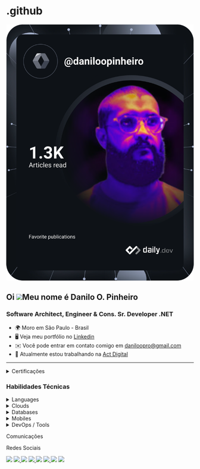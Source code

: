 # .github

[![](https://github.com/daniloopinheiro/Daniloopinheiro/blob/main/devcard.svg)](https://app.daily.dev/daniloopinheiro)

## Oi ![](https://user-images.githubusercontent.com/18350557/176309783-0785949b-9127-417c-8b55-ab5a4333674e.gif)Meu nome é Danilo O. Pinheiro

### Software Architect, Engineer & Cons. Sr. Developer .NET

* 🌍 Moro em São Paulo - Brasil
* 🖥️ Veja meu portfólio no [Linkedin](http://www.linkedin.com/in/danilo-o-pinheiro/)
* ✉️ Você pode entrar em contato comigo em [daniloopro@gmail.com](mailto:daniloopro@gmail.com)
* 🚀 Atualmente estou trabalhando na [Act Digital](http://actdigital.com/pt/)

***

<details>

<summary>Certificações</summary>

![](https://images.credly.com/size/110x110/images/9d725560-03a5-4577-884d-26c8776b0b4b/LRA-DomainDrivenDesign-badge.png) ![](https://images.credly.com/size/110x110/images/6bd34861-da0d-49b8-b1ac-4d111d5de456/LRA-CQRS-ES-badge.png) ![](https://images.credly.com/size/110x110/images/58e2cad5-5551-44a6-8285-06d6a4aa9cb3/IBM\_Cloud\_Essentials.png) ![](https://images.credly.com/size/110x110/images/21f1ee2e-1ead-45c4-b2a8-1d08760440f6/Advanced\_Kubernetes\_Operators.png) ![](https://images.credly.com/size/110x110/images/08216781-93cb-4ba1-8110-8eb3401fa8ce/Docker\_Essentials\_-\_ISDN.png) ![](https://images.credly.com/size/340x340/images/ea2c9f2e-b7e1-4a5a-a82e-7e94b67b35bd/image.png) ![](https://images.credly.com/size/110x110/images/78fc0757-e9d9-4e92-936e-2490815b4965/image.png) ![](https://images.credly.com/size/110x110/images/3be57d7c-55de-4119-9ca9-738e20c0fae0/Scrum-Foundation-Professional-Certificate-SFPC-2021\_.png) ![](https://images.credly.com/size/110x110/images/f5cf37e4-6ebd-4067-96a9-b26d04f51ff7/CertiProf-Badge-LLL.png) ![](https://user-images.githubusercontent.com/64677271/234728648-4a4ac1cf-d44e-4e91-ad1a-e349dc586d1f.png) ![](https://images.credly.com/size/110x110/images/f3de2561-27e7-4b48-a2c1-223f821318f2/image.png) ![](https://images.credly.com/size/110x110/images/472b8f46-6bd7-404f-a16e-8538ed276ea6/image.png) ![](https://images.credly.com/size/110x110/images/7e0d2e0d-e68a-4a87-9245-dc288c97f33b/image.png) ![](https://images.credly.com/size/110x110/images/ebfba101-5b78-49b6-903a-ac9ad518fe8a/MTA-Introduction\_to\_Programming\_Using\_Python-600x600.png) ![](https://images.credly.com/size/110x110/images/16840ea3-5c9a-4599-853e-7e15bac7748e/MTA-Introduction\_to\_Programming\_Using\_JavaScript-600x600.png) ![](https://images.credly.com/size/110x110/images/241488f4-9110-41aa-804e-51a8f8ba430d/MTA-Introduction\_to\_Programming\_Using\_HTML\_and\_CSS-600x600.png) ![](https://images.credly.com/size/110x110/images/f611a90e-b8e2-4fdf-9bd6-9e8d5f4c30e8/dynamics365-fundamentals-erp-600x600.png) ![](https://images.credly.com/size/110x110/images/42992295-0ee2-4527-982d-e51efbec40fc/dynamics365-fundamentals-crm-600x600.png) ![](https://images.credly.com/size/110x110/images/fc1352af-87fa-4947-ba54-398a0e63322e/security-compliance-and-identity-fundamentals-600x600.png) ![](https://user-images.githubusercontent.com/64677271/232635806-e8458204-c9bf-48d0-8a3e-9a3947a6dbb4.png) ![](https://user-images.githubusercontent.com/64677271/232855403-5454ed45-271d-4982-905c-b624e663a3f7.png) ![](https://user-images.githubusercontent.com/64677271/233519665-0dc9446d-94c4-4e06-8b8f-f318a314710b.png) ![](https://images.credly.com/size/110x110/images/601d9906-7c88-4c5d-a5e5-5d32f97fb80d/39284104c55c4a2e8c1a6ff090181106-01.png) ![](https://images.credly.com/size/110x110/images/078bf4ac-46e3-4d3e-8b3a-6fce99d6d31f/dfb072584c2242afb25e74e5eec8b371-01.png) ![](https://images.credly.com/size/110x110/images/22778972-ff6d-4d02-9ce3-f1230ac025a0/120e27f93a9f4735b2a9e912cc6f8455-01.png) ![](https://images.credly.com/size/110x110/images/56dc09c1-cffd-4726-9d91-a629dfb9e0f7/a8efe67be32442aa97727bbfce6048fd-01.png) ![](https://developers.google.com/static/profile/badges/events/io/2023/attendee/badge.svg) ![](https://avatars.githubusercontent.com/u/54584156?s=200\&v=4) ![](https://avatars.githubusercontent.com/u/20651926?s=200\&v=4) ![](https://seeklogo.com/images/P/pluralsight-logo-BA976E7D4C-seeklogo.com.png) ![](https://cdn.worldvectorlogo.com/logos/datadog.svg) ![](https://pbs.twimg.com/profile\_images/1597421774676828165/m-BUQtop\_400x400.jpg) ![](https://plataforma.fullcycle.com.br/static/media/fullCycleLogo.08a0cd18.svg) ![gago](https://user-images.githubusercontent.com/64677271/227734931-d9bc8dec-6171-492a-a779-2d9450902744.png) ![cod3r](https://s3.amazonaws.com/thinkific-import/220759/AaQOupKTMCZDEzzmIaSR\_SO-LOGO-300.png) ![](https://user-images.githubusercontent.com/64677271/234721582-6799655c-aa8e-4416-b831-560ff48c1f4b.png) ![](https://user-images.githubusercontent.com/64677271/229296400-f2bd3766-1862-48ef-b6c7-26afeed242d2.png) ![https://ibsec.com.br/](https://github.com/daniloopinheiro/daniloopinheiro/assets/64677271/8dd38008-ebb7-4014-9ea6-c6adf126a837) ![AWS WWCS Solution Architect](https://github.com/daniloopinheiro/daniloopinheiro/assets/64677271/83b990af-dff9-4568-91f7-b43dd94b137d.png) ![AWS WWCS Solution Architect](https://github.com/daniloopinheiro/daniloopinheiro/assets/64677271/e1a4080d-5b53-4373-9b39-e0fc33f02bdf.png)

</details>

### Habilidades Técnicas

<details>

<summary>Languages</summary>

[![C#](https://raw.githubusercontent.com/danielcranney/readme-generator/main/public/icons/skills/csharp-colored.svg)](https://docs.microsoft.com/en-us/dotnet/csharp/) [![.NET](https://raw.githubusercontent.com/danielcranney/readme-generator/main/public/icons/skills/dot-net-colored.svg)](https://dotnet.microsoft.com/en-us/) [![Java](https://raw.githubusercontent.com/danielcranney/readme-generator/main/public/icons/skills/java-colored.svg)](https://www.oracle.com/java/) [![PHP](https://raw.githubusercontent.com/danielcranney/readme-generator/main/public/icons/skills/php-colored.svg)](https://www.php.net/) [![Python](https://raw.githubusercontent.com/danielcranney/readme-generator/main/public/icons/skills/python-colored.svg)](https://www.python.org/) [![Go](https://raw.githubusercontent.com/danielcranney/readme-generator/main/public/icons/skills/go-colored.svg)](https://go.dev/doc/) [![Angular](https://raw.githubusercontent.com/danielcranney/readme-generator/main/public/icons/skills/angularjs-colored.svg)](https://angular.io/) [![React](https://raw.githubusercontent.com/danielcranney/readme-generator/main/public/icons/skills/react-colored.svg)](https://reactjs.org/) [![JavaScript](https://raw.githubusercontent.com/danielcranney/readme-generator/main/public/icons/skills/javascript-colored.svg)](https://developer.mozilla.org/en-US/docs/Web/JavaScript) [![TypeScript](https://raw.githubusercontent.com/danielcranney/readme-generator/main/public/icons/skills/typescript-colored.svg)](https://www.typescriptlang.org/) [![Dart](https://raw.githubusercontent.com/danielcranney/readme-generator/main/public/icons/skills/dart-colored.svg)](https://dart.dev/) [![NodeJS](https://raw.githubusercontent.com/danielcranney/readme-generator/main/public/icons/skills/nodejs-colored.svg)](https://nodejs.org/en/) [![Express](https://raw.githubusercontent.com/danielcranney/readme-generator/main/public/icons/skills/express-colored-dark.svg)](https://expressjs.com/) [![NestJS](https://raw.githubusercontent.com/danielcranney/readme-generator/main/public/icons/skills/nestjs-colored.svg)](https://docs.nestjs.com/) [![Bootstrap](https://raw.githubusercontent.com/danielcranney/readme-generator/main/public/icons/skills/bootstrap-colored.svg)](https://getbootstrap.com/) [![HTML5](https://raw.githubusercontent.com/danielcranney/readme-generator/main/public/icons/skills/html5-colored.svg)](https://developer.mozilla.org/en-US/docs/Glossary/HTML5) [![CSS3](https://raw.githubusercontent.com/danielcranney/readme-generator/main/public/icons/skills/css3-colored.svg)](https://www.w3.org/TR/CSS/#css) [![JQuery](https://raw.githubusercontent.com/danielcranney/readme-generator/main/public/icons/skills/jquery-colored.svg)](https://jquery.com/) [![Babel](https://raw.githubusercontent.com/danielcranney/readme-generator/main/public/icons/skills/babel-colored-dark.svg)](https://babeljs.io/)

</details>

<details>

<summary>Clouds</summary>

[![Azure](https://upload.wikimedia.org/wikipedia/commons/thumb/f/fa/Microsoft\_Azure.svg/1200px-Microsoft\_Azure.svg.png)](https://azure.microsoft.com/en-us) [![AWS](https://user-images.githubusercontent.com/64677271/225034857-ed762ddd-3282-47fb-b82a-754a423b8d93.png)](https://aws.amazon.com/?nc1=h\_ls) [![GCP](https://nexso.gallerycdn.vsassets.io/extensions/nexso/azure-devops-google-cloud-tools/1.0.101/1632704855784/Microsoft.VisualStudio.Services.Icons.Default)](https://cloud.google.com/) [![Firebase](https://raw.githubusercontent.com/danielcranney/readme-generator/main/public/icons/skills/firebase-colored.svg)](https://firebase.google.com/) [![IBM](https://i.pinimg.com/originals/b0/b1/8b/b0b18bd010c5851b5f82d0a98bfde369.png)](https://www.ibm.com/cloud) [![OCI](https://user-images.githubusercontent.com/64677271/224351610-7df6d88c-3cd8-456e-bba7-8860d5da430b.png)](https://www.oracle.com/br/cloud/) [![Cloud Alibaba](https://static-00.iconduck.com/assets.00/alibaba-cloud-icon-512x428-yofcvzd8.png)](https://www.oracle.com/br/cloud/)

</details>

<details>

<summary>Databases</summary>

[![SqlServer](https://user-images.githubusercontent.com/64677271/224074804-6d015070-919e-40c9-9505-8dcc6c14b90a.png)](https://www.microsoft.com/en-us/sql-server) [![MySQL](https://raw.githubusercontent.com/danielcranney/readme-generator/main/public/icons/skills/mysql-colored.svg)](https://www.mysql.com/) [![PostgreSQL](https://raw.githubusercontent.com/danielcranney/readme-generator/main/public/icons/skills/postgresql-colored.svg)](https://www.postgresql.org/) [![MongoDB](https://raw.githubusercontent.com/danielcranney/readme-generator/main/public/icons/skills/mongodb-colored.svg)](https://www.mongodb.com/) [![Oracle](https://raw.githubusercontent.com/danielcranney/readme-generator/main/public/icons/skills/oracle-colored.svg)](https://www.oracle.com/uk/index.html)

</details>

<details>

<summary>Mobiles</summary>

[![Flutter](https://raw.githubusercontent.com/danielcranney/readme-generator/main/public/icons/skills/flutter-colored.svg)](https://flutter.dev/) [![React Native](https://raw.githubusercontent.com/danielcranney/readme-generator/main/public/icons/skills/react-colored.svg)](https://reactnative.dev/) [![Kotlin](https://www.svgrepo.com/show/452238/jb-kotlin.svg)](https://kotlinlang.org/)

</details>

<details>

<summary>DevOps / Tools</summary>

[![Grafana](https://user-images.githubusercontent.com/64677271/215352237-a0ec148f-6d7d-4e64-842d-88c9dfebd031.svg)](https://grafana.com/) [![Kibana](https://user-images.githubusercontent.com/64677271/215352321-25d203c5-7f04-4ebd-8a5f-5ed1dcbd04d5.svg)](https://www.elastic.co/kibana/) [![Sketch](https://3.bp.blogspot.com/-7WC6Fu82mHM/XJa2Y9o\_9DI/AAAAAAAAJaQ/pY\_D-Vb4eKkRTDo3LjNbIYafZXeQMEHpwCK4BGAYYCw/s1600/logo%2Belastic%2Bstack%2Bicon.png)](https://www.sketch.com/) [![Figma](https://raw.githubusercontent.com/danielcranney/readme-generator/main/public/icons/skills/figma-colored.svg)](https://www.figma.com/) [![Sketch](https://raw.githubusercontent.com/danielcranney/readme-generator/main/public/icons/skills/sketch-colored.svg)](https://www.sketch.com/) [![OpenTelemetry](https://avatars.githubusercontent.com/u/49998002?s=280\&v=4)](https://opentelemetry.io/) [![Prometheus](https://upload.wikimedia.org/wikipedia/commons/thumb/3/38/Prometheus\_software\_logo.svg/2066px-Prometheus\_software\_logo.svg.png)](https://prometheus.io/) [![Jaegertracing](http://cdn.shopify.com/s/files/1/1300/8977/products/file-\_23\_5f71772c-ecb0-4001-a37b-bec1057885d0.png?v=1649724633)](https://www.jaegertracing.io/) [![loki grafana](https://grafana.com/static/assets/img/blog/loki.png)](https://grafana.com/oss/loki/) [![Ansible](https://www.svgrepo.com/show/373429/ansible.svg)](https://www.ansible.com/) [![TerraForm](https://user-images.githubusercontent.com/64677271/225028277-3b3bb636-5265-4e66-8dfa-85a48d6a6e93.svg)](https://www.terraform.io/) [![Azure Devops](https://user-images.githubusercontent.com/64677271/225029051-445520c1-b75b-411d-9226-892ff23834f2.svg)](https://azure.microsoft.com/en-us/products/devops) [![Docker](https://user-images.githubusercontent.com/64677271/225031143-c4e60e35-713d-40ac-85d3-a35728585aa1.png)](https://www.docker.com/) [![Kubernetes](https://user-images.githubusercontent.com/64677271/225031634-ac36b859-0f04-4ca3-acf2-715b67ef0b9d.png)](https://kubernetes.io/) [![Helm](https://user-images.githubusercontent.com/64677271/225032208-0b1eac81-95b2-4127-9a4a-32d5202403f0.png)](https://helm.sh/) [![kafka](https://www.svgrepo.com/show/353951/kafka-icon.svg)](https://kafka.apache.org/) [![Istio](https://www.vectorlogo.zone/logos/istioio/istioio-icon.svg)](https://istio.io/) [![DataDog](https://user-images.githubusercontent.com/64677271/234838357-bc7b09b7-074b-4684-ac3c-1c241d8b2645.png)](https://www.datadoghq.com/) ![https://app.snyk.io/](https://github.com/daniloopinheiro/daniloopinheiro/assets/64677271/0379949a-23d1-4aca-a305-9ba74d9220f5) ![](https://github.com/daniloopinheiro/daniloopinheiro/assets/64677271/f52e1305-b2ee-4c0f-865f-722e6e372f66)

</details>

Comunicações

Redes Sociais

[![](https://raw.githubusercontent.com/danielcranney/readme-generator/main/public/icons/socials/facebook.svg)](https://www.facebook.com/dopskilldev) [![](https://raw.githubusercontent.com/danielcranney/readme-generator/main/public/icons/socials/github-dark.svg) ](https://www.github.com/daniloopinheiro)[![](https://raw.githubusercontent.com/danielcranney/readme-generator/main/public/icons/socials/instagram.svg)](http://www.instagram.com/dopskilldev) [![](https://raw.githubusercontent.com/danielcranney/readme-generator/main/public/icons/socials/linkedin.svg) ](https://www.linkedin.com/in/danilo-o-pinheiro/)[![](https://raw.githubusercontent.com/danielcranney/readme-generator/main/public/icons/socials/medium-dark.svg)](http://www.medium.com/dopskilldev) [![](https://raw.githubusercontent.com/danielcranney/readme-generator/main/public/icons/socials/twitter.svg) ](https://www.twitter.com/dopskilldev)[![](https://raw.githubusercontent.com/danielcranney/readme-generator/main/public/icons/socials/youtube.svg)](https://www.youtube.com/c/dopskilldev) [![](https://raw.githubusercontent.com/danielcranney/readme-generator/main/public/icons/socials/twitch.svg)](https://www.twitch.tv/dopnetskilldev)
